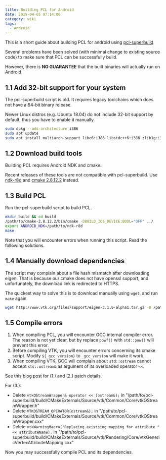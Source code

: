 ```yaml
---
title: Building PCL for Android
date: 2019-04-05 07:14:06
category: wiki
tags:
  - Android
---
```


This is a short guide about building PCL for android using [pcl-superbuild](https://github.com/patmarion/pcl-superbuild).

Several problems have been solved (with minimal change to existing source code) to make sure that PCL can be successfully build.

However, there is **NO GUARANTEE** that the built binaries will actually run on Android.

## 1.1 Add 32-bit support for your system

The pcl-superbuild script is old. It requires legacy toolchains which does not have a 64-bit binary release.

Newer Linux distros (e.g. Ubuntu 18.04) do not include 32-bit support by default, thus you have to enable it manually.

```bash
sudo dpkg --add-architecture i386
sudo apt update
sudo apt install multiarch-support libc6:i386 libstdc++6:i386 zlib1g:i386
```

## 1.2 Download build tools

Building PCL requires Android NDK and cmake.

Recent releases of these tools are not compatible with pcl-superbuild. Use [ndk-r8d](https://dl.google.com/android/ndk/android-ndk-r8d-linux-x86.tar.bz2) and [cmake 2.8.12.2](https://github.com/Kitware/CMake/releases/download/v2.8.12.2/cmake-2.8.12.2-Linux-i386.tar.gz) instead.

## 1.3 Build PCL

Run the pcl-superbuild script to build PCL.

```bash
mkdir build && cd build
/path/to/cmake-2.8.12.2/bin/cmake -DBUILD_IOS_DEVICE:BOOL="OFF" ../
export ANDROID_NDK=/path/to/ndk-r8d
make
```

Note that you will encounter errors when running this script. Read the following solutions.

## 1.4 Manually download dependencies

The script may complain about a file hash mismatch after downloading eigen. That is because our cmake does not have openssl support, and unfortunately, the download link is redirected to HTTPS.

The quickest way to solve this is to download manually using `wget`, and run `make` again.

```bash
wget http://www.vtk.org/files/support/eigen-3.1.0-alpha1.tar.gz -O /path/to/pcl-superbuild/build/CMakeExternals/Download/eigen/eigen-3.1.0-alpha1.tar.gz
```

## 1.5 Compile errors

1. When compiling PCL, you will encounter GCC internal compiler error. The reason is not yet clear, but by replace `powf()` with `std::pow()` will prevent this error.
2. Before compiling VTK, you will encounter errors concerning its cmake script. Modify `${_gcc_version}` to `_gcc_version` will make it work.
3. When compiling VTK, GCC will complain about `std::ostream` cannot accept `std::ostream&` as argument of its overloaded operator `<<`.

See this [blog post](https://blog.csdn.net/LongZh_CN/article/details/61463911) for (1.) and (2.) patch details.

For (3.):

* Delete `vtkOStreamWrapper& operator << (ostream&);` in "/path/to/pcl-superbuild/build/CMakeExternals/Source/vtk/Common/Core/vtkOStreamWrapper.h"
* Delete `VTKOSTREAM_OPERATOR(ostream&);` in "/path/to/pcl-superbuild/build/CMakeExternals/Source/vtk/Common/Core/vtkOStreamWrapper.cxx"
* Delete `vtkWarningMacro("Replacing existsing mapping for attribute " << attributeName);` in "/path/to/pcl-superbuild/build/CMakeExternals/Source/vtk/Rendering/Core/vtkGenericVertexAttributeMapping.cxx"

Now you may successfully compile PCL and its dependencies.

